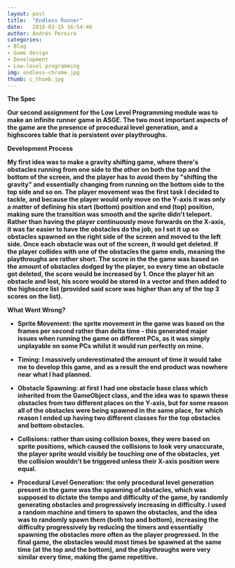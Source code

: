 ```yaml
---
layout: post
title:  "Endless Runner"
date:   2018-03-15 16:54:46
author: Andrés Pereira
categories: 
- Blog
- Game design
- Development
- Low-level programming
img: endless-chrome.jpg
thumb: c_thumb.jpg
---
```


<b>The Spec<b/>
  
  Our second assignment for the Low Level Programming module was to make an infinite runner game in ASGE. The two most important aspects of the game are the presence of procedural level generation, and a highscores table that is persistent over playthroughs.

<b>Development Process<b/>
  
  My first idea was to make a gravity shifting game, where there's obstacles running from one side to the other on both the top and the bottom of the screen, and the player has to avoid them by "shifting the gravity" and essentially changing from running on the bottom side to the top side and so on.
  The player movement was the first task I decided to tackle, and because the player would only move on the Y-axis it was only a matter of defining his start (bottom) position and end (top) position, making sure the transition was smooth and the sprite didn't teleport.
  Rather than having the player continuously move forwards on the X-axis, it was far easier to have the obstacles do the job, so I set it up so obstacles spawned on the right side of the screen and moved to the left side. Once each obstacle was out of the screen, it would get deleted.
  If the player collides with one of the obstacles the game ends, meaning the playthroughs are rather short.
  The score in the the game was based on the amount of obstacles dodged by the player, so every time an obstacle got deleted, the score would be increased by 1. Once the player hit an obstacle and lost, his score would be stored in a vector and then added to the highscore list (provided said score was higher than any of the top 3 scores on the list).
  
<b>What Went Wrong?<b/>
  
  - Sprite Movement: the sprite movement in the game was based on the frames per second rather than delta time - this generated major       issues when running the game on different PCs, as it was simply unplayable on some PCs whilst it would run perfectly on mine.
  
  - Timing: I massively underestimated the amount of time it would take me to develop this game, and as a result the end product was         nowhere near what I had planned.
  
  - Obstacle Spawning: at first I had one obstacle base class which inherited from the GameObject class, and the idea was to spawn these     obstacles from two different places on the Y-axis, but for some reason all of the obstacles were being spawned in the same place,       for which reason I ended up having two different classes for the top obstacles and bottom obstacles.
  
  - Collisions: rather than using collision boxes, they were based on sprite positions, which caused the collisions to look very             unaccurate, the player sprite would visibly be touching one of the obstacles, yet the collision wouldn't be triggered unless their       X-axis position were equal.
  
  - Procedural Level Generation: the only procedural level generation present in the game was the spawning of obstacles, which was           supposed to dictate the tempo and difficulty of the game, by randomly generating obstacles and progressively increasing in               difficulty. I used a random machine and timers to spawn the obstacles, and the idea was to randomly spawn them (both top and             bottom), increasing the difficulty progressively by reducing the timers and essentially spawning the obstacles more often as the         player progressed. In the final game, the obstacles would most times be spawned at the same time (at the top and the bottom), and       the playthroughs were very similar every time, making the game repetitive.
